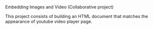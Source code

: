 Embedding Images and Video (Collaborative project)

This project consists of building an HTML document that matches the appearance of youtube video player page.
